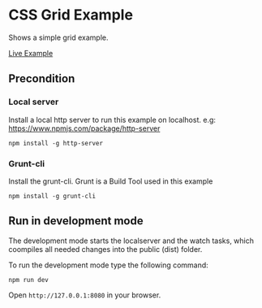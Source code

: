 # CSS Grid Example

Shows a simple grid example.

[Live Example](http://marymar.github.io/grid-example/public/)

## Precondition

### Local server

Install a local http server to run this example on localhost.
e.g: https://www.npmjs.com/package/http-server

`npm install -g http-server`


### Grunt-cli

Install the grunt-cli. Grunt is a Build Tool used in this example

`npm install -g grunt-cli`

## Run in development mode

The development mode starts the localserver and the watch tasks, which coompiles all needed changes into the public (dist) folder.

To run the development mode type the following command:

`npm run dev`

Open `http://127.0.0.1:8080` in your browser.


